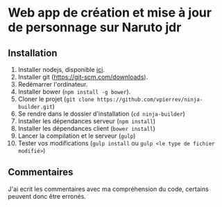 # Web app de création et mise à jour de personnage sur Naruto jdr

## Installation

1. Installer nodejs, disponible [ici](https://nodejs.org/en/download/).
2. Installer git (https://git-scm.com/downloads).
3. Redémarrer l'ordinateur.
4. Installer bower (`npm install -g bower`).
2. Cloner le projet (`git clone https://github.com/vpierrev/ninja-builder.git`)
3. Se rendre dans le dossier d'installation (`cd ninja-builder`)
4. Installer les dépendances serveur (`npm install`)
5. Installer les dépendances client (`bower install`)
6. Lancer la compilation et le serveur (`gulp`)
7. Tester vos modifications (`gulp install` ou `gulp <le type de fichier modifié>`)

## Commentaires
J'ai ecrit les commentaires avec ma compréhension du code, certains peuvent donc être erronés.
